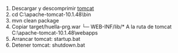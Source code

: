 1. Descargar y descomprimir [tomcat](https://tomcat.apache.org/download-10.cgi)
2. cd C:\apache-tomcat-10.1.48\bin
3. mvn clean package
4. Copiar
   target/huella-prg.war
   └─ WEB-INF/lib/*
   A la ruta de tomcat C:\apache-tomcat-10.1.48\webapps
5. Arrancar tomcat: startup.bat
6. Detener tomcat: shutdown.bat